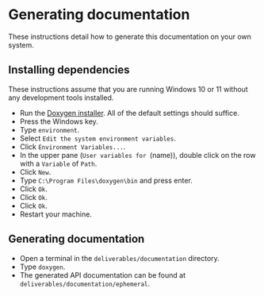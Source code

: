 # Generating documentation

These instructions detail how to generate this documentation on your own system.

## Installing dependencies

These instructions assume that you are running Windows 10 or 11 without any
development tools installed.

- Run the [Doxygen installer](https://www.doxygen.nl/download.html).  All of the
  default settings should suffice.
- Press the Windows key.
- Type `environment`.
- Select `Edit the system environment variables`.
- Click `Environment Variables...`.
- In the upper pane (`User variables for `(name)), double click on the row with
  a `Variable` of `Path`.
- Click `New`.
- Type `C:\Program Files\doxygen\bin` and press enter.
- Click `Ok`.
- Click `Ok`.
- Click `Ok`.
- Restart your machine.

## Generating documentation

- Open a terminal in the `deliverables/documentation` directory.
- Type `doxygen`.
- The generated API documentation can be found at
  `deliverables/documentation/ephemeral`.
